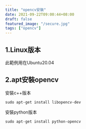 ```yaml
---
title: "opencv安裝"
date: 2021-09-22T09:00:44+08:00
draft: false
featured_image: "/secure.jpg"
tags: ["opencv"]
---
```


## 1.Linux版本

此範例用在Ubuntu20.04

## 2.apt安裝opencv

安裝c++版本

```
sudo apt-get install libopencv-dev 
```

安裝python版本

```
sudo apt-get install python-opencv
```



